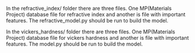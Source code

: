 In the refractive_index/ folder there are three files. One MP(Materials Project) database file for refractive index and another is file with important features. The refractive_model.py should be run to build the model. 

In the vickers_hardness/ folder there are three files. One MP(Materials Project) database file for vickers hardness and another is file with important features. The model.py should be run to build the model. 
